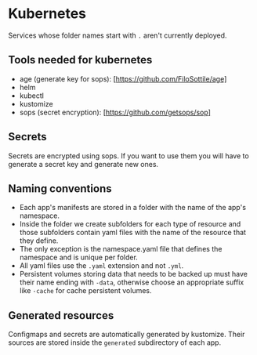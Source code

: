 # Kubernetes

Services whose folder names start with `.` aren't currently deployed.

## Tools needed for kubernetes

- age (generate key for sops): [https://github.com/FiloSottile/age]
- helm
- kubectl
- kustomize
- sops (secret encryption): [https://github.com/getsops/sop]

## Secrets

Secrets are encrypted using sops. If you want to use them you will have to
generate a secret key and generate new ones.

## Naming conventions

- Each app's manifests are stored in a folder with the name of the app's
  namespace.
- Inside the folder we create subfolders for each type of resource and those
  subfolders contain yaml files with the name of the resource that they define.
- The only exception is the namespace.yaml file that defines the namespace and
  is unique per folder.
- All yaml files use the `.yaml` extension and not `.yml`.
- Persistent volumes storing data that needs to be backed up must have their
  name ending with `-data`, otherwise choose an appropriate suffix like `-cache`
  for cache persistent volumes.

## Generated resources

Configmaps and secrets are automatically generated by kustomize. Their sources
are stored inside the `generated` subdirectory of each app.
